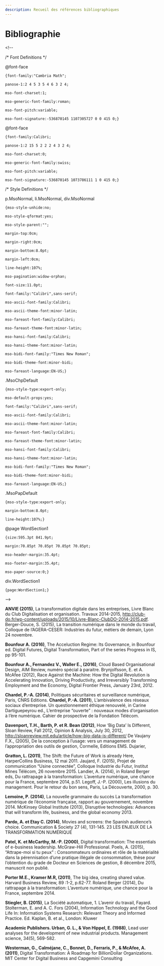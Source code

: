 ```yaml
---
description: Recueil des références bibliographiques
---
```


# Bibliographie

  
&lt;!--  
 /\* Font Definitions \*/  
 @font-face  
	{font-family:"Cambria Math";  
	panose-1:2 4 5 3 5 4 6 3 2 4;  
	mso-font-charset:1;  
	mso-generic-font-family:roman;  
	mso-font-pitch:variable;  
	mso-font-signature:-536870145 1107305727 0 0 415 0;}  
@font-face  
	{font-family:Calibri;  
	panose-1:2 15 5 2 2 2 4 3 2 4;  
	mso-font-charset:0;  
	mso-generic-font-family:swiss;  
	mso-font-pitch:variable;  
	mso-font-signature:-536870145 1073786111 1 0 415 0;}  
 /\* Style Definitions \*/  
 p.MsoNormal, li.MsoNormal, div.MsoNormal  
	{mso-style-unhide:no;  
	mso-style-qformat:yes;  
	mso-style-parent:"";  
	margin-top:0cm;  
	margin-right:0cm;  
	margin-bottom:8.0pt;  
	margin-left:0cm;  
	line-height:107%;  
	mso-pagination:widow-orphan;  
	font-size:11.0pt;  
	font-family:"Calibri",sans-serif;  
	mso-ascii-font-family:Calibri;  
	mso-ascii-theme-font:minor-latin;  
	mso-fareast-font-family:Calibri;  
	mso-fareast-theme-font:minor-latin;  
	mso-hansi-font-family:Calibri;  
	mso-hansi-theme-font:minor-latin;  
	mso-bidi-font-family:"Times New Roman";  
	mso-bidi-theme-font:minor-bidi;  
	mso-fareast-language:EN-US;}  
.MsoChpDefault  
	{mso-style-type:export-only;  
	mso-default-props:yes;  
	font-family:"Calibri",sans-serif;  
	mso-ascii-font-family:Calibri;  
	mso-ascii-theme-font:minor-latin;  
	mso-fareast-font-family:Calibri;  
	mso-fareast-theme-font:minor-latin;  
	mso-hansi-font-family:Calibri;  
	mso-hansi-theme-font:minor-latin;  
	mso-bidi-font-family:"Times New Roman";  
	mso-bidi-theme-font:minor-bidi;  
	mso-fareast-language:EN-US;}  
.MsoPapDefault  
	{mso-style-type:export-only;  
	margin-bottom:8.0pt;  
	line-height:107%;}  
@page WordSection1  
	{size:595.3pt 841.9pt;  
	margin:70.85pt 70.85pt 70.85pt 70.85pt;  
	mso-header-margin:35.4pt;  
	mso-footer-margin:35.4pt;  
	mso-paper-source:0;}  
div.WordSection1  
	{page:WordSection1;}  
--&gt;  


**ANVIE \(2015\)**, La transformation digitale dans les entreprises, Livre Blanc du Club Digitalisation et organisation. Travaux 2014-2015, http://club-do.fr/wp-content/uploads/2015/10/Livre-Blanc-ClubDO-2014-2015.pdf. Berger-Douce, S. \(2015\), La transition numérique dans le monde du travail, Colloque de l’AGERA-CESER: Industries du futur, métiers de demain, Lyon 24 novembre.

**Bounfour A. \(2016\)**, The Acceluction Regime: Its Governance, in Bounfour ed. Digital Futures, Digital Transformation, Part of the series Progress in IS, pp 95-101.

**Bounfour A., Fernandez V., Waller E., \(2016\)**, Cloud Based Organisational Design, AIM Review, numéro spécial à paraitre. Brynjolfsson, E. et A. McAfee \(2012\), Race Against the Machine: How the Digital Revolution is Accelerating Innovation, Driving Productivity, and Irreversibly Transforming Employment and the Economy, Digital Frontier Press, January 23rd, 2012.

**Chardel, P.-A. \(2014\)**, Politiques sécuritaires et surveillance numérique, Paris, CNRS Editions. **Chardel, P.-A. \(2011**\), L’ambivalence des réseaux sociaux d’entreprise. Un questionnement éthique renouvelé, in Carine Dartiguepeyrou ed., L’entreprise “ouverte” : nouveaux modes d’organisation à l’ère numérique. Cahier de prospective de la Fondation Télécom.

**Davenport, T.H., Barth, P. et R. Bean \(2012\)**, How ‘Big Data’ Is Different, Sloan Review, Fall 2012, Opinion & Analysis, July 30, 2012, http://sloanreview.mit.edu/article/how-big-data-is-different/ De Vaujany F.X., \(2005\), De la conception à l’usage: vers un management de l’appropriation des outils de gestion, Cormelle, Editions EMS. Dujarier,

**Gratton, L. \(2011\)**, The Shift: the Future of Work is already Here, HarperCollins Business, 12 mai 2011. Jaujard, F. \(2015\), Projet de communication “Usine connectée”, Colloque Industrie du Futur, Institut Mines Télécom, 26 novembre 2015. Landier, A. \(2014\), in Roland Berger eds, Du rattrapage à la transformation: L’aventure numérique, une chance pour la France, septembre 2014, p.51. Legoff, J.-P. \(2000\), Les illusions du management. Pour le retour du bon sens, Paris, La Découverte, 2000, p. 30.

**Lemoine, P. \(2014\)**, La nouvelle grammaire du succès La transformation numérique de l’économie française, rapport au gouvernement, novembre 2014. McKinsey Global Institute \(2013\), Disruptive technologies: Advances that will transform life, business, and the global economy 2013.

**Pardo, A. et Etay C. \(2014\)**, Movies and screens: the Spanish audience’s choice. Communication & Society 27 \(4\), 131-145. 23 LES ENJEUX DE LA TRANSFORMATION NUMÉRIQUE

**Patel, K. et McCarthy, M.-P. \(2000\)**, Digital transformation: The essentials of e-business leadership. McGraw-Hill Professional. Poels, A. \(2015\), “Attrape-moi si tu peux” : Consommateurs ordinaires et rôle de la matérialité dans la pérennisation d’une pratique illégale de consommation, thèse pour l’obtention du grade de Docteur en Sciences de gestion, 8 décembre 2015, manuscrit non publié.

**Porter M.E., Kramer M.R, \(2011\)**, The big idea, creating shared value. Harvard Business Review, 89 :1-2, p.62-77. Roland Berger \(2014\), Du rattrapage à la transformation: L’aventure numérique, une chance pour la France, septembre 2014.

**Stiegler, B. \(2015\)**, La Société automatique, 1. L’avenir du travail, Fayard. Stolterman, E. and A. C. Fors \(2004\), Information Technology and the Good Life In: Information Systems Research: Relevant Theory and Informed Practice. Ed. Kaplan, B. et al., London: Kluwer

**Academic Publishers. Urban, G. L., & Von Hippel, E. \(1988\)**, Lead user analyses for the development of new industrial products. Management science, 34\(5\), 569-582.

**Westerman, G., Calméjane, C., Bonnet, D., Ferraris, P., & McAfee, A. \(2011\)**, Digital Transformation: A Roadmap for BillionDollar Organizations. MIT Center for Digital Business and Capgemini Consulting

